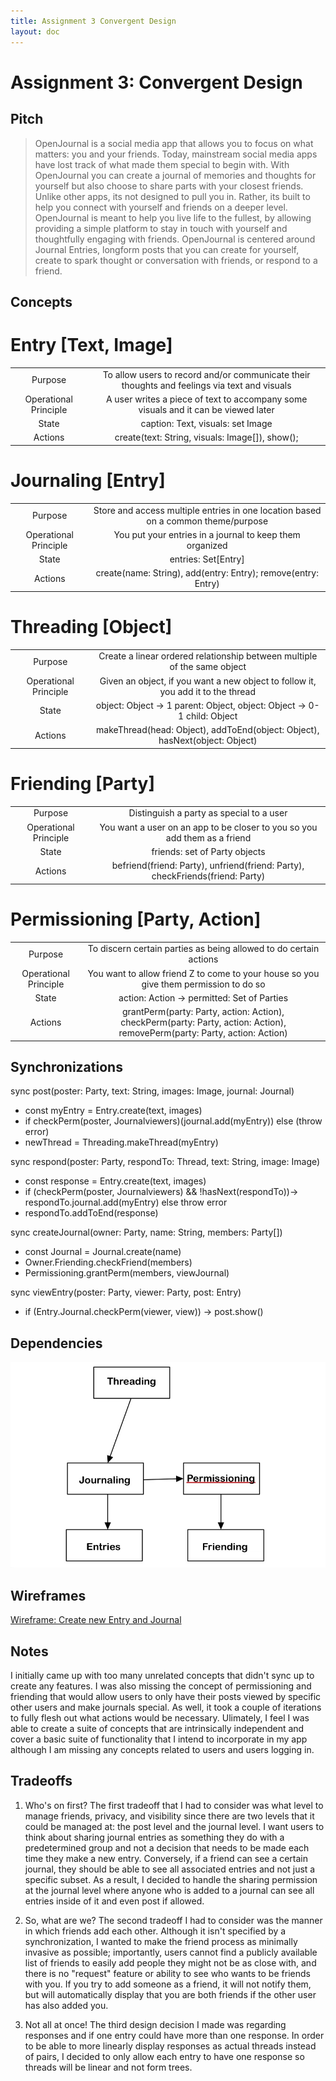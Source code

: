 ```yaml
---
title: Assignment 3 Convergent Design
layout: doc
---
```


# Assignment 3: Convergent Design

## Pitch

> OpenJournal is a social media app that allows you to focus on what matters: you and your friends. Today, mainstream social media apps have lost track of what made them special to begin with. With OpenJournal you can create a journal of memories and thoughts for yourself but also choose to share parts with your closest friends. Unlike other apps, its not designed to pull you in. Rather, its built to help you connect with yourself and friends on a deeper level. OpenJournal is meant to help you live life to the fullest, by allowing providing a simple platform to stay in touch with yourself and thoughtfully engaging with friends. OpenJournal is centered around Journal Entries, longform posts that you can create for yourself, create to spark thought or conversation with friends, or respond to a friend.

## Concepts

# Entry \[Text, Image]

|                       |                                                                                              |
| :-------------------: | :------------------------------------------------------------------------------------------: |
|        Purpose        | To allow users to record and/or communicate their thoughts and feelings via text and visuals |
| Operational Principle |      A user writes a piece of text to accompany some visuals and it can be viewed later      |
|         State         |                              caption: Text, visuals: set Image                               |
|        Actions        |                       create(text: String, visuals: Image\[]), show();                       |

# Journaling \[Entry]

|                       |                                                                                   |
| :-------------------: | :-------------------------------------------------------------------------------: |
|        Purpose        | Store and access multiple entries in one location based on a common theme/purpose |
| Operational Principle |             You put your entries in a journal to keep them organized              |
|         State         |                               entries: Set\[Entry]                                |
|        Actions        |           create(name: String), add(entry: Entry); remove(entry: Entry)           |

# Threading \[Object]

|                       |                                                                                  |
| :-------------------: | :------------------------------------------------------------------------------: |
|        Purpose        |     Create a linear ordered relationship between multiple of the same object     |
| Operational Principle | Given an object, if you want a new object to follow it, you add it to the thread |
|         State         |     object: Object -> 1 parent: Object, object: Object -> 0-1 child: Object      |
|        Actions        |   makeThread(head: Object), addToEnd(object: Object), hasNext(object: Object)    |

# Friending \[Party]

|                       |                                                                               |
| :-------------------: | :---------------------------------------------------------------------------: |
|        Purpose        |                   Distinguish a party as special to a user                    |
| Operational Principle |   You want a user on an app to be closer to you so you add them as a friend   |
|         State         |                         friends: set of Party objects                         |
|        Actions        | befriend(friend: Party), unfriend(friend: Party), checkFriends(friend: Party) |

# Permissioning \[Party, Action]

|                       |                                                                                                                            |
| :-------------------: | :------------------------------------------------------------------------------------------------------------------------: |
|        Purpose        |                             To discern certain parties as being allowed to do certain actions                              |
| Operational Principle |                   You want to allow friend Z to come to your house so you give them permission to do so                    |
|         State         |                                        action: Action -> permitted: Set of Parties                                         |
|        Actions        | grantPerm(party: Party, action: Action), checkPerm(party: Party, action: Action), removePerm(party: Party, action: Action) |

## Synchronizations

sync post(poster: Party, text: String, images: Image, journal: Journal)

- const myEntry = Entry.create(text, images)
- if checkPerm(poster, Journalviewers)(journal.add(myEntry)) else (throw error)
- newThread = Threading.makeThread(myEntry)

sync respond(poster: Party, respondTo: Thread, text: String, image: Image)

- const response = Entry.create(text, images)
- if (checkPerm(poster, Journalviewers) && !hasNext(respondTo))-> respondTo.journal.add(myEntry) else throw error
- respondTo.addToEnd(response)

sync createJournal(owner: Party, name: String, members: Party\[])

- const Journal = Journal.create(name)
- Owner.Friending.checkFriend(members)
- Permissioning.grantPerm(members, viewJournal)

sync viewEntry(poster: Party, viewer: Party, post: Entry)

- if (Entry.Journal.checkPerm(viewer, view)) -> post.show()

## Dependencies

![Dependencies](../../assets/images/Dependencies.jpg)

## Wireframes

[Wireframe: Create new Entry and Journal](https://www.figma.com/design/e4zHANtKvQJpXJAVmudLab/OpenJournal-WireFrame-1?node-id=0-1&t=GyPYS0mBYTjVQBmf-1)

## Notes

I initially came up with too many unrelated concepts that didn't sync up to create any features. I was also missing the concept of permissioning and friending that would allow users to only have their posts viewed by specific other users and make journals special. As well, it took a couple of iterations to fully flesh out what actions would be necessary. Ulimately, I feel I was able to create a suite of concepts that are intrinsically independent and cover a basic suite of functionality that I intend to incorporate in my app although I am missing any concepts related to users and users logging in.

## Tradeoffs

1. Who's on first? The first tradeoff that I had to consider was what level to manage friends, privacy, and visibility since there are two levels that it could be managed at: the post level and the journal level. I want users to think about sharing journal entries as something they do with a predetermined group and not a decision that needs to be made each time they make a new entry. Conversely, if a friend can see a certain journal, they should be able to see all associated entries and not just a specific subset. As a result, I decided to handle the sharing permission at the journal level where anyone who is added to a journal can see all entries inside of it and even post if allowed.

2. So, what are we? The second tradeoff I had to consider was the manner in which friends add each other. Although it isn't specified by a synchronization, I wanted to make the friend process as minimally invasive as possible; importantly, users cannot find a publicly available list of friends to easily add people they might not be as close with, and there is no "request" feature or ability to see who wants to be friends with you. If you try to add someone as a friend, it will not notify them, but will automatically display that you are both friends if the other user has also added you.

3. Not all at once! The third design decision I made was regarding responses and if one entry could have more than one response. In order to be able to more linearly display responses as actual threads instead of pairs, I decided to only allow each entry to have one response so threads will be linear and not form trees.
